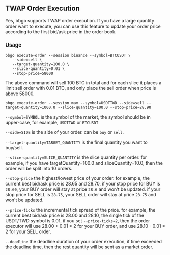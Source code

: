 ## TWAP Order Execution

Yes, bbgo supports TWAP order execution. If you have a large quantity order want to execute,
you can use this feature to update your order price according to the first bid/ask price in the order book.


### Usage

```
bbgo execute-order --session binance --symbol=BTCUSDT \
   --side=sell \
   --target-quantity=100.0 \
   --slice-quantity=0.01 \
   --stop-price=58000
```

The above command will sell 100 BTC in total and for each slice it places a limit sell order with 0.01 BTC, and only place the sell order when price is above 58000.

```
bbgo execute-order --session max --symbol=USDTTWD --side=sell --target-quantity=1000.0 --slice-quantity=100.0 --stop-price=28.90
```

`--symbol=SYMBOL` is the symbol of the market, the symbol should be in upper-case, for example, `USDTTWD` or `BTCUSDT`

`--side=SIDE` is the side of your order. can be `buy` or `sell`.

`--target-quantity=TARGET_QUANTITY` is the final quantity you want to buy/sell.

`--slice-quantity=SLICE_QUANTITY` is the slice quantity per order. for example, if you have targetQuantity=100.0 and sliceQuantity=10.0, then the order will be split into 10 orders.

`--stop-price` the highest/lowest price of your order. for example, the current best bid/ask price is 28.65 and 28.70,
if your stop price for BUY is `28.60`, your BUY order will stay at price `28.6` and won't be updated.
if your stop price for SELL is `28.75`, your SELL order will stay at price `28.75` and won't be updated.

`--price-ticks` the incremental tick spread of the price. for example, the current best bid/ask price is 28.00 and 28.10,
the single tick of the USDT/TWD symbol is 0.01,
if you set `--price-ticks=2`, then the order executor will use 28.00 + 0.01 * 2 for your BUY order, and use 28.10 - 0.01 * 2 for your SELL order.

`--deadline` the deadline duration of your order execution, if time exceeded the deadline time, then the rest quantity will be sent as a market order.
